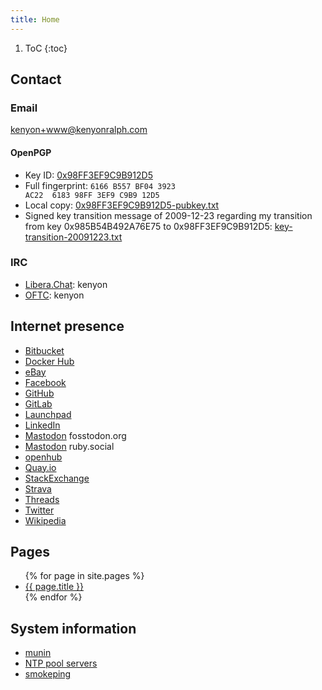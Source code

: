 ```yaml
---
title: Home
---
```


1. ToC
{:toc}

## Contact

### Email

[kenyon+www@kenyonralph.com](mailto:kenyon+www@kenyonralph.com)

#### OpenPGP

- Key ID: [0x98FF3EF9C9B912D5](https://pgp.mit.edu/pks/lookup?op=vindex&search=0x98FF3EF9C9B912D5)
- Full fingerprint: <code class="language-plaintext highlighter-rouge">6166 B557 BF04 3923 AC22&nbsp; 6183 98FF 3EF9 C9B9 12D5</code>
- Local copy: [0x98FF3EF9C9B912D5-pubkey.txt](/0x98FF3EF9C9B912D5-pubkey.txt)
- Signed key transition message of 2009-12-23 regarding my transition from key 0x985B54B492A76E75 to 0x98FF3EF9C9B912D5: [key-transition-20091223.txt](/key-transition-20091223.txt)

### IRC

- [Libera.Chat](https://libera.chat/): kenyon
- [OFTC](https://www.oftc.net/): kenyon

## Internet presence

- [Bitbucket](https://bitbucket.org/kenyon/)
- [Docker Hub](https://hub.docker.com/u/kenyonralph)
- [eBay](https://www.ebay.com/usr/kenyon321)
- [Facebook](https://facebook.com/kenyonralph)
- [GitHub](https://github.com/kenyon)
- [GitLab](https://gitlab.com/kenyon)
- [Launchpad](https://launchpad.net/~kralph)
- [LinkedIn](https://www.linkedin.com/in/kenyonralph)
- <a rel="me" href="https://fosstodon.org/@kenyon">Mastodon</a> fosstodon.org
- <a rel="me" href="https://ruby.social/@kenyon">Mastodon</a> ruby.social
- [openhub](https://www.openhub.net/accounts/kenyon)
- [Quay.io](https://quay.io/user/kenyonralph)
- [StackExchange](https://stackexchange.com/users/42766/kenyon)
- [Strava](https://www.strava.com/athletes/2197422)
- [Threads](https://www.threads.net/@kenyonralph)
- [Twitter](https://twitter.com/kenyonralph)
- [Wikipedia](https://en.wikipedia.org/wiki/User:Kenyon)

## Pages

<!-- markdownlint-disable MD033 -->
<ul>
    {% for page in site.pages %}
        <li><a href="{{ page.url }}">{{ page.title }}</a> </li>
    {% endfor %}
</ul>
<!-- markdownlint-enable MD033 -->

## System information

- [munin](https://kenyonralph.com/munin/)
- [NTP pool servers](https://www.ntppool.org/a/kenyon)
- [smokeping](https://kenyonralph.com/smokeping/)
